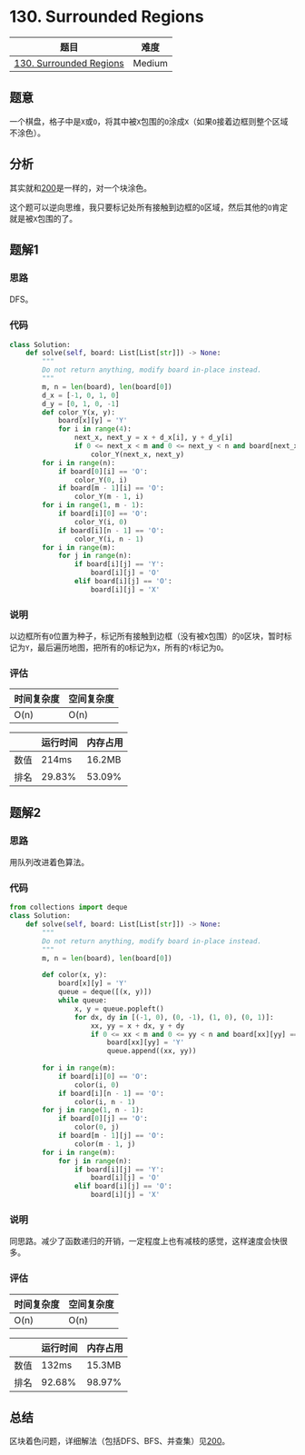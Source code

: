 # 130. Surrounded Regions

| 题目 | 难度 |
| ---- | ---- |
| [130. Surrounded Regions](https://leetcode.com/problems/surrounded-regions/) | Medium |

## 题意

一个棋盘，格子中是`X`或`O`，将其中被`X`包围的`O`涂成`X`（如果`O`接着边框则整个区域不涂色）。

## 分析

其实就和[200](200.md)是一样的，对一个块涂色。

这个题可以逆向思维，我只要标记处所有接触到边框的`O`区域，然后其他的`O`肯定就是被`X`包围的了。

## 题解1

### 思路

DFS。

### 代码

```python
class Solution:
    def solve(self, board: List[List[str]]) -> None:
        """
        Do not return anything, modify board in-place instead.
        """
        m, n = len(board), len(board[0])
        d_x = [-1, 0, 1, 0]
        d_y = [0, 1, 0, -1]
        def color_Y(x, y):
            board[x][y] = 'Y'
            for i in range(4):
                next_x, next_y = x + d_x[i], y + d_y[i]
                if 0 <= next_x < m and 0 <= next_y < n and board[next_x][next_y] == 'O':
                    color_Y(next_x, next_y)
        for i in range(n):
            if board[0][i] == 'O':
                color_Y(0, i)
            if board[m - 1][i] == 'O':
                color_Y(m - 1, i)
        for i in range(1, m - 1):
            if board[i][0] == 'O':
                color_Y(i, 0)
            if board[i][n - 1] == 'O':
                color_Y(i, n - 1)
        for i in range(m):
            for j in range(n):
                if board[i][j] == 'Y':
                    board[i][j] = 'O'
                elif board[i][j] == 'O':
                    board[i][j] = 'X'            
```

### 说明

以边框所有`O`位置为种子，标记所有接触到边框（没有被`X`包围）的`O`区块，暂时标记为`Y`，最后遍历地图，把所有的`O`标记为`X`，所有的`Y`标记为`O`。

### 评估

| 时间复杂度 | 空间复杂度 |
| ---- | ---- |
| O(n) | O(n) |

| | 运行时间 | 内存占用 |
| ---- | ---- | ---- |
| 数值 | 214ms | 16.2MB |
| 排名 | 29.83% | 53.09% |

## 题解2

### 思路

用队列改进着色算法。

### 代码

```python
from collections import deque
class Solution:
    def solve(self, board: List[List[str]]) -> None:
        """
        Do not return anything, modify board in-place instead.
        """
        m, n = len(board), len(board[0])
        
        def color(x, y):
            board[x][y] = 'Y'
            queue = deque([(x, y)])
            while queue:
                x, y = queue.popleft()
                for dx, dy in [(-1, 0), (0, -1), (1, 0), (0, 1)]:
                    xx, yy = x + dx, y + dy
                    if 0 <= xx < m and 0 <= yy < n and board[xx][yy] == 'O':
                        board[xx][yy] = 'Y'
                        queue.append((xx, yy))                        
        
        for i in range(m):
            if board[i][0] == 'O':
                color(i, 0)
            if board[i][n - 1] == 'O':
                color(i, n - 1)
        for j in range(1, n - 1):
            if board[0][j] == 'O':
                color(0, j)
            if board[m - 1][j] == 'O':
                color(m - 1, j)
        for i in range(m):
            for j in range(n):
                if board[i][j] == 'Y':
                    board[i][j] = 'O'
                elif board[i][j] == 'O':
                    board[i][j] = 'X'
```

### 说明

同思路。减少了函数递归的开销，一定程度上也有减枝的感觉，这样速度会快很多。

### 评估

| 时间复杂度 | 空间复杂度 |
| ---- | ---- |
| O(n) | O(n) |

| | 运行时间 | 内存占用 |
| ---- | ---- | ---- |
| 数值 | 132ms | 15.3MB |
| 排名 | 92.68% | 98.97% |

## 总结

区块着色问题，详细解法（包括DFS、BFS、并查集）见[200](200.md)。
